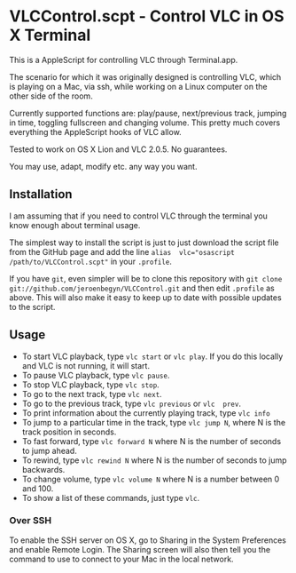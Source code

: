 # VLCControl.scpt - Control VLC in OS X Terminal

This is a AppleScript for controlling VLC through
Terminal.app.

The scenario for which it was originally designed is controlling VLC,
which is playing on a Mac, via ssh, while working on a Linux computer 
on the other side of the room.

Currently supported functions are: play/pause, next/previous 
track, jumping in time, toggling fullscreen and changing volume.
This pretty much covers everything the AppleScript hooks of VLC
allow.

Tested to work on OS X Lion and VLC 2.0.5.
No guarantees.

You may use, adapt, modify etc. any way you want.


## Installation

I am assuming that if you need to control VLC through the terminal 
you know enough about terminal usage.

The simplest way to install the script is just to just download the 
script file from the GitHub page and add the line `alias 
vlc="osascript /path/to/VLCControl.scpt"` in your `.profile`.

If you have `git`, even simpler will be to clone this repository with 
`git clone git://github.com/jeroenbegyn/VLCControl.git` and then edit 
`.profile` as above. This will also make it easy to keep up to date 
with possible updates to the script.


## Usage

* To start VLC playback, type `vlc start` or `vlc play`. 
If you do this locally and VLC is not running, it will start. 
* To pause VLC playback, type `vlc pause`.
* To stop VLC playback, type `vlc stop`.
* To go to the next track, type `vlc next`.
* To go to the previous track, type `vlc previous` or `vlc 
prev`.
* To print information about the currently playing track, 
type `vlc info`
* To jump to a particular time in the track, type `vlc jump N`,
where N is the track position in seconds.
* To fast forward, type `vlc forward N` where N is the number of
seconds to jump ahead.
* To rewind, type `vlc rewind N` where N is the number of
seconds to jump backwards.
* To change volume, type `vlc volume N` where N is a number between
0 and 100.
* To show a list of these commands, just type `vlc`.

### Over SSH

To enable the SSH server on OS X, go to Sharing in the System Preferences
and enable Remote Login. The Sharing screen will also then tell you the
command to use to connect to your Mac in the local network.
